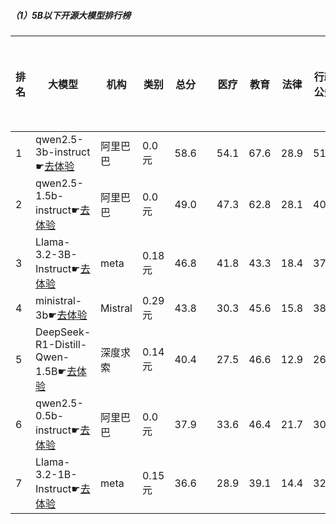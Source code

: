 ##### （1）5B以下开源大模型排行榜
|排名|大模型|机构|类别|总分| |医疗|教育|法律|行政公务|推理与数学计算|语言与指令遵从分类能力|
|---|-----|---|-------|---|-|----|---|---|------|------------|------------------|
|1|qwen2.5-3b-instruct☛[去体验](https://easyllm.site/static/modelcompare.html?type=open-source)|阿里巴巴|0.0元|58.6| |                    54.1|67.6|28.9|                    51.3|72.2|77.7|
|2|qwen2.5-1.5b-instruct☛[去体验](https://easyllm.site/static/modelcompare.html?type=open-source)|阿里巴巴|0.0元|49.0| |                    47.3|62.8|28.1|                    40.5|49.6|65.9|
|3|Llama-3.2-3B-Instruct☛[去体验](https://easyllm.site/static/modelcompare.html?type=open-source)|meta|0.18元|46.8| |                    41.8|43.3|18.4|                    37.8|69.9|69.4|
|4|ministral-3b☛[去体验](https://easyllm.site/static/modelcompare.html?type=proprietary)|Mistral|0.29元|43.8| |                    30.3|45.6|15.8|                    38.1|69.8|63.4|
|5|DeepSeek-R1-Distill-Qwen-1.5B☛[去体验](https://easyllm.site/static/modelcompare.html?type=open-source)|深度求索|0.14元|40.4| |                    27.5|46.6|12.9|                    26.4|72.0|57.1|
|6|qwen2.5-0.5b-instruct☛[去体验](https://easyllm.site/static/modelcompare.html?type=open-source)|阿里巴巴|0.0元|37.9| |                    33.6|46.4|21.7|                    30.7|46.0|49.0|
|7|Llama-3.2-1B-Instruct☛[去体验](https://easyllm.site/static/modelcompare.html?type=open-source)|meta|0.15元|36.6| |                    28.9|39.1|14.4|                    32.7|49.0|55.4|
    

